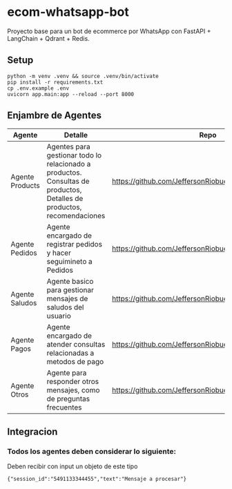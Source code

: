 
# ecom-whatsapp-bot
Proyecto base para un bot de ecommerce por WhatsApp con FastAPI + LangChain + Qdrant + Redis.

## Setup
```
python -m venv .venv && source .venv/bin/activate
pip install -r requirements.txt
cp .env.example .env
uvicorn app.main:app --reload --port 8000
```

## Enjambre de Agentes
| Agente | Detalle| Repo |
|---------|--|----|
| Agente Products | Agentes para gestionar todo lo relacionado a productos. Consultas de productos, Detalles de productos, recomendaciones | https://github.com/JeffersonRiobueno/utec_agent_product |
| Agente Pedidos | Agente encargado de registrar pedidos y hacer seguimineto a Pedidos | https://github.com/JeffersonRiobueno/utec_agent_pedidos |
| Agente Saludos | Agente basico para gestionar mensajes de saludos del usuario | https://github.com/JeffersonRiobueno/utec_agent_saludos |
| Agente Pagos | Agente encargado de atender consultas relacionadas a metodos de pago | https://github.com/JeffersonRiobueno/utec_agent_pagos |
| Agente Otros | Agente para responder otros mensajes, como de preguntas frecuentes | https://github.com/JeffersonRiobueno/utec_agent_otros |

## Integracion

### Todos los agentes deben considerar lo siguiente:

Deben recibir con input un objeto de este tipo
```
{"session_id":"5491133344455","text":"Mensaje a procesar"}
```